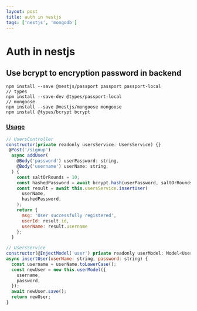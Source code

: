 ```yaml
---
layout: post
title: auth in nestjs
tags: ['nestjs', 'mongodb']
---
```


# Auth in nestjs

## Use bcrypt to encryption password in backend
```shell
npm install --save @nestjs/passport passport passport-local
// types
npm install --save-dev @types/passport-local
// mongoose
npm install --save @nestjs/mongoose mongoose
npm install @types/bcrypt bcrypt
```

### [Usage](https://www.loginradius.com/blog/engineering/guest-post/session-authentication-with-nestjs-and-mongodb/)
```js
// UsersController
constructor(private readonly usersService: UsersService) {}
 @Post('/signup')
  async addUser(
    @Body('password') userPassword: string,
    @Body('username') userName: string,
  ) {
    const saltOrRounds = 10;
    const hashedPassword = await bcrypt.hash(userPassword, saltOrRounds);
    const result = await this.usersService.insertUser(
      userName,
      hashedPassword,
    );
    return {
      msg: 'User successfully registered',
      userId: result.id,
      userName: result.username
    };
  }

// UsersService 
constructor(@InjectModel('user') private readonly userModel: Model<User>) {
async insertUser(userName: string, password: string) {
  const username = userName.toLowerCase();
  const newUser = new this.userModel({
    username,
    password,
  });
  await newUser.save();
  return newUser;
}
```
